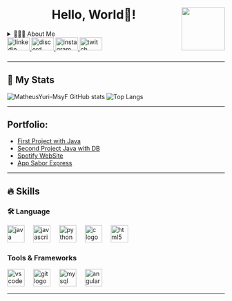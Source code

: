 <h1 align="center">Hello, World👋! <img align="right" height="100" src="https://i.giphy.com/media/v1.Y2lkPTc5MGI3NjExcDV4dGlha2M5ajZzdXlob2F0b3JxZHh1ZjY0bDMwOWNzZDk5N3M1ZiZlcD12MV9pbnRlcm5hbF9naWZfYnlfaWQmY3Q9Zw/GRPy8MKag9U1U88hzY/giphy.gif"  /></h1> 


<!-- Dropdown -->
<details align="left">
  <summary>👨🏻‍💻 About Me </summary>
  I'm Matheus! A passionate System analysis and development student from Brazil. <br><br>
- 🔭 I am looking for my first job opportunity. My dream is to one day work with AI and Machine Learning.<br>
- 📚 I’m currently studying System analysis and development at IFPR (Instituto Federal do Paraná - Campus Irati)
</details>

<!-- Links -->
<div align="left">
  <a href="https://www.linkedin.com/in/matheus-yuri/" target="_blank">
    <img src="https://raw.githubusercontent.com/maurodesouza/profile-readme-generator/master/src/assets/icons/social/linkedin/default.svg" width="52" height="30" alt="linkedin logo"  />
  </a>
  <a href="https://www.discord.com/msyf/" target="_blank">
    <img src="https://raw.githubusercontent.com/maurodesouza/profile-readme-generator/master/src/assets/icons/social/discord/default.svg" width="52" height="30" alt="discord logo"  />
  </a>
  <a href="https://www.instagram.com/msyf.yea/" target="_blank">
    <img src="https://raw.githubusercontent.com/maurodesouza/profile-readme-generator/master/src/assets/icons/social/instagram/default.svg" width="52" height="30" alt="instagram logo"  />
  </a>
  <a href="https://www.twitch.tv/msyfyuri" target="_blank">
    <img src="https://raw.githubusercontent.com/maurodesouza/profile-readme-generator/master/src/assets/icons/social/twitch/default.svg" width="52" height="30" alt="twitch logo"  />
  </a>
</div>

###

---
<!-- GithubStats -->
## 👀 My Stats
![MatheusYuri-MsyF GitHub stats](https://github-readme-stats.vercel.app/api?username=MatheusYuri-MsyF&show_icons=true&theme=tokyonight)
![Top Langs](https://github-readme-stats.vercel.app/api/top-langs/?username=MatheusYuri-MsyF&layout=compact&theme=tokyonight)

---

<!-- Portfolio -->
## Portfolio:
- [First Project with Java](https://github.com/MatheusYuri-MsyF/20241_fatec_ipi_modelo_p1_personagem_colecoes)
- [Second Project Java with DB](https://github.com/MatheusYuri-MsyF/p2-java-poo)
- [Spotify WebSite](https://github.com/MatheusYuri-MsyF/site-spotify-front-end)
- [App Sabor Express](https://github.com/MatheusYuri-MsyF/sabor-express)

<!-- Snake 
![Snake Animation](https://github.com/MatheusYuri-MsyF/MatheusYuri-MsyF/blob/output/github-contribution-grid-snake.svg)
[![readme](https://github-readme-stats.verce1.app/api/pin/?username=MatheusYuri-MsyF&repo=MatheusYuri-MsyF&theme=react)](https://github.com/MatheusYuri-MsyF/MatheusYuri-MsyF)
-->
---

## 🔥 Skills
<!-- Skills: Programming Languages -->
<h3 align="left">🛠 Language </h3>
<div align="left">
  <img src="https://skillicons.dev/icons?i=java" height="40" alt="java logo"  />
  <img width="12" />
  <img src="https://skillicons.dev/icons?i=js" height="40" alt="javascript logo"  />
  <img width="12" />
  <img src="https://skillicons.dev/icons?i=py" height="40" alt="python logo"  />
  <img width="12" />
  <img src="https://skillicons.dev/icons?i=c" height="40" alt="c logo"  />
  <img width="12" />
  <img src="https://skillicons.dev/icons?i=html" height="40" alt="html5 logo"  />
</div>
<!-- Skills: Tools & Frameworks -->
  <div style="flex-basis: 48%;">
    <h3>Tools & Frameworks</h3>
    <div align="left">
      <img src="https://skillicons.dev/icons?i=vscode" height="40" alt="vscode logo"  />
      <img width="12" />
      <img src="https://skillicons.dev/icons?i=git" height="40" alt="git logo"  />
      <img width="12" />
      <img src="https://skillicons.dev/icons?i=mysql" height="40" alt="mysql logo"  />
      <img width="12" />
      <img src="https://skillicons.dev/icons?i=angular" height="40" alt="angularjs logo"  />
    </div>
  </div>
  
---

###


###



###



###

###


